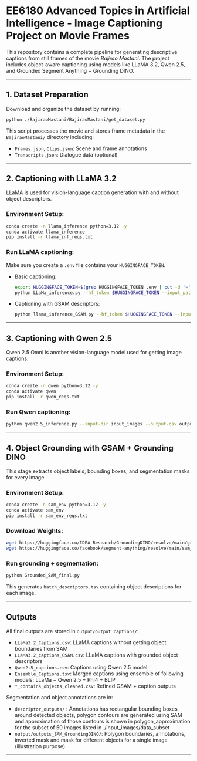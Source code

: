 # EE6180 Advanced Topics in Artificial Intelligence - Image Captioning Project on Movie Frames

This repository contains a complete pipeline for generating descriptive captions from still frames of the movie *Bajirao Mastani*. The project includes object-aware captioning using models like LLaMA 3.2, Qwen 2.5, and Grounded Segment Anything + Grounding DINO.

---

## 1. Dataset Preparation

Download and organize the dataset by running:

```bash
python ./BajiraoMastani/BajiraoMastani/get_dataset.py
```

This script processes the movie and stores frame metadata in the `BajiraoMastani/` directory including:

* `Frames.json`, `Clips.json`: Scene and frame annotations
* `Transcripts.json`: Dialogue data (optional)

---

## 2. Captioning with LLaMA 3.2

LLaMA is used for vision-language caption generation with and without object descriptors.

### Environment Setup:

```bash
conda create -n llama_inference python=3.12 -y
conda activate llama_inference
pip install -r llama_inf_reqs.txt
```

### Run LLaMA captioning:

Make sure you create a `.env` file contains your `HUGGINGFACE_TOKEN`.

* Basic captioning:

  ```bash
  export HUGGINGFACE_TOKEN=$(grep HUGGINGFACE_TOKEN .env | cut -d '=' -f2)
  python LLaMa_inference.py --hf_token $HUGGINGFACE_TOKEN --input_path INPUT_FOLDER_PATH (./input_images/data_subset) --output_path OUTPUT_FOLDER_PATH --num_gpus NUMBER_OF_GPUS
  ```

* Captioning with GSAM descriptors:



  ```bash
  python llama_inference_GSAM.py --hf_token $HUGGINGFACE_TOKEN --input_path INPUT_FOLDER_PATH (./input_images/data_subset) --output_path OUTPUT_FOLDER_PATH --num_gpus NUMBER_OF_GPUS --descriptor_path PATH_TO_TSV/CSV_FILE_FOR_OBJECT_BOUNDING_BOX
  ```

---

## 3. Captioning with Qwen 2.5

Qwen 2.5 Omni is another vision-language model used for getting image captions.

### Environment Setup:

```bash
conda create -n qwen python=3.12 -y
conda activate qwen
pip install -r qwen_reqs.txt
```


### Run Qwen captioning:

```bash
python qwen2.5_inference.py --input-dir input_images --output-csv output/output_captions/Qwen2.5_captions.csv --gpu gpu_id
```

---

## 4. Object Grounding with GSAM + Grounding DINO

This stage extracts object labels, bounding boxes, and segmentation masks for every image.

### Environment Setup:

```bash
conda create -n sam_env python=3.12 -y
conda activate sam_env
pip install -r sam_env_reqs.txt
```

### Download Weights:

```bash
wget https://huggingface.co/IDEA-Research/GroundingDINO/resolve/main/groundingdino_swint_ogc.pth -P models/
wget https://huggingface.co/facebook/segment-anything/resolve/main/sam_vit_h_4b8939.pth -P models/
```

### Run grounding + segmentation:

```bash
python Grounded_SAM_final.py
```

This generates `batch_descriptors.tsv` containing object descriptions for each image.

---

## Outputs

All final outputs are stored in `output/output_captions/`:

* `LLaMa3.2_Captions.csv`: LLaMA captions without getting object boundaries from SAM
* `LLaMa3.2_captions_GSAM.csv`: LLaMA captions with grounded object descriptors
* `Qwen2.5_captions.csv`: Captions using Qwen 2.5 model
* `Ensemble_Captions.tsv`: Merged captions using ensemble of following models: LLaMa + Qwen 2.5 + Phi4 + BLIP 
* `*_contains_objects_cleaned.csv`: Refined GSAM + caption outputs

Segmentation and object annotations are in:

* `descriptor_outputs/` : Annotations has rectangular bounding boxes around detected objects, polygon contours are generated using SAM and approximation of those contours is shown in polygon_approximation for the subset of 50 images listed in ./input_images/data_subset
* `output/outputs_SAM_GroundingDINO/`: Polygon boundaries, annotations, inverted mask and mask for different objects for a single image (illustration purpose)

---
